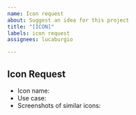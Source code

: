 ```yaml
---
name: Icon request
about: Suggest an idea for this project
title: "[ICON]"
labels: icon request
assignees: lucaburgio

---
```


<!--
Before creating an icon request, please search to see if someone has requested the icon already. If there is an open request, please upvote it or add a comment.
-->

## Icon Request

- Icon name:
- Use case:
- Screenshots of similar icons:

